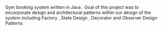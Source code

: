 Gym booking system written in Java . Goal of this project was to encorporate design and architectural patterns within our design of the system including Factory , State Design , Decorator and Observer Design Patterns
